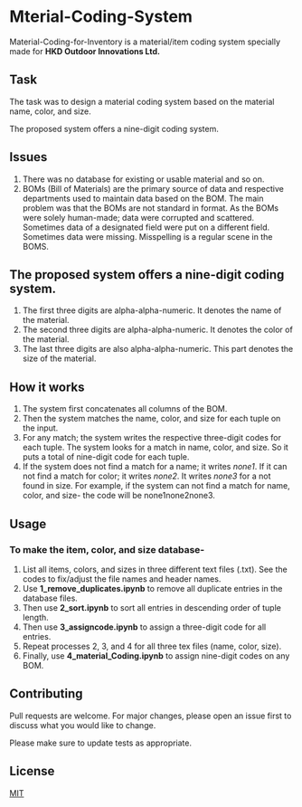 # Mterial-Coding-System

Material-Coding-for-Inventory is a material/item coding system specially made for **HKD Outdoor Innovations Ltd.**

## Task

The task was to design a material coding system based on the material name, color, and size.

The proposed system offers a nine-digit coding system.
## Issues
1. There was no database for existing or usable material and so on.
2. BOMs (Bill of Materials) are the primary source of data and respective departments used to maintain data based on the BOM. The main problem was that the BOMs are not standard in format. As the BOMs were solely human-made; data were corrupted and scattered. Sometimes data of a designated field were put on a different field. Sometimes data were missing. Misspelling is a regular scene in the BOMS.

## The proposed system offers a nine-digit coding system.
1. The first three digits are alpha-alpha-numeric. It denotes the name of the material.
2. The second three digits are alpha-alpha-numeric. It denotes the color of the material.
3. The last three digits are also alpha-alpha-numeric. This part denotes the size of the material.

## How it works
1. The system first concatenates all columns of the BOM.
2. Then the system matches the name, color, and size for each tuple on the input.
3. For any match; the system writes the respective three-digit codes for each tuple. The system looks for a match in name, color, and size. So it puts a total of nine-digit code for each tuple.
4. If the system does not find a match for a name; it writes *none1*. If it can not find a match for color; it writes *none2*. It writes *none3* for a not found in size. For example, if the system can not find a match for name, color, and size- the code will be none1none2none3. 



## Usage
### To make the item, color, and size database-
1. List all items, colors, and sizes in three different text files (.txt). See the codes to fix/adjust the file names and header names.
2. Use **1_remove_duplicates.ipynb** to remove all duplicate entries in the database files.
3. Then use **2_sort.ipynb** to sort all entries in descending order of tuple length.
4. Then use **3_assigncode.ipynb** to assign a three-digit code for all entries.
5. Repeat processes 2, 3, and 4 for all three tex files (name, color, size).
5. Finally, use **4_material_Coding.ipynb** to assign nine-digit codes on any BOM.


## Contributing

Pull requests are welcome. For major changes, please open an issue first
to discuss what you would like to change.

Please make sure to update tests as appropriate.

## License

[MIT](https://choosealicense.com/licenses/mit/)
